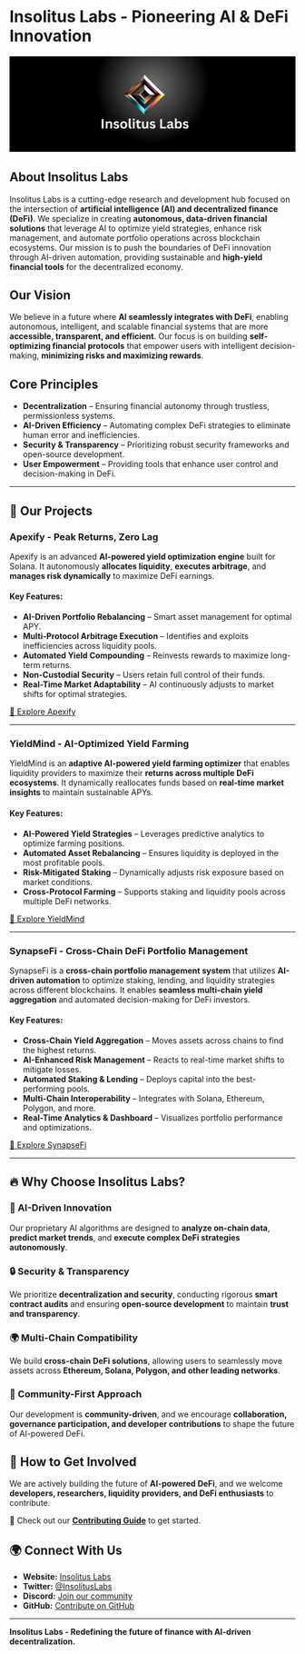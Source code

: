 # Insolitus Labs - Pioneering AI & DeFi Innovation

![Insolitus Labs Banner](https://raw.githubusercontent.com/Insolitus-Labs/.github/refs/heads/main/Banner.png)

## About Insolitus Labs

Insolitus Labs is a cutting-edge research and development hub focused on the intersection of **artificial intelligence (AI) and decentralized finance (DeFi)**. We specialize in creating **autonomous, data-driven financial solutions** that leverage AI to optimize yield strategies, enhance risk management, and automate portfolio operations across blockchain ecosystems. Our mission is to push the boundaries of DeFi innovation through AI-driven automation, providing sustainable and **high-yield financial tools** for the decentralized economy.

## Our Vision

We believe in a future where **AI seamlessly integrates with DeFi**, enabling autonomous, intelligent, and scalable financial systems that are more **accessible, transparent, and efficient**. Our focus is on building **self-optimizing financial protocols** that empower users with intelligent decision-making, **minimizing risks and maximizing rewards**.

## Core Principles
- **Decentralization** – Ensuring financial autonomy through trustless, permissionless systems.
- **AI-Driven Efficiency** – Automating complex DeFi strategies to eliminate human error and inefficiencies.
- **Security & Transparency** – Prioritizing robust security frameworks and open-source development.
- **User Empowerment** – Providing tools that enhance user control and decision-making in DeFi.

---

## 🚀 Our Projects

### **Apexify - Peak Returns, Zero Lag**
Apexify is an advanced **AI-powered yield optimization engine** built for Solana. It autonomously **allocates liquidity**, **executes arbitrage**, and **manages risk dynamically** to maximize DeFi earnings.

#### **Key Features:**
- **AI-Driven Portfolio Rebalancing** – Smart asset management for optimal APY.
- **Multi-Protocol Arbitrage Execution** – Identifies and exploits inefficiencies across liquidity pools.
- **Automated Yield Compounding** – Reinvests rewards to maximize long-term returns.
- **Non-Custodial Security** – Users retain full control of their funds.
- **Real-Time Market Adaptability** – AI continuously adjusts to market shifts for optimal strategies.

[🔗 Explore Apexify](https://github.com/insolitus-labs/apexify)

---

### **YieldMind - AI-Optimized Yield Farming**
YieldMind is an **adaptive AI-powered yield farming optimizer** that enables liquidity providers to maximize their **returns across multiple DeFi ecosystems**. It dynamically reallocates funds based on **real-time market insights** to maintain sustainable APYs.

#### **Key Features:**
- **AI-Powered Yield Strategies** – Leverages predictive analytics to optimize farming positions.
- **Automated Asset Rebalancing** – Ensures liquidity is deployed in the most profitable pools.
- **Risk-Mitigated Staking** – Dynamically adjusts risk exposure based on market conditions.
- **Cross-Protocol Farming** – Supports staking and liquidity pools across multiple DeFi networks.

[🔗 Explore YieldMind](https://github.com/insolitus-labs/yieldmind)

---

### **SynapseFi - Cross-Chain DeFi Portfolio Management**
SynapseFi is a **cross-chain portfolio management system** that utilizes **AI-driven automation** to optimize staking, lending, and liquidity strategies across different blockchains. It enables **seamless multi-chain yield aggregation** and automated decision-making for DeFi investors.

#### **Key Features:**
- **Cross-Chain Yield Aggregation** – Moves assets across chains to find the highest returns.
- **AI-Enhanced Risk Management** – Reacts to real-time market shifts to mitigate losses.
- **Automated Staking & Lending** – Deploys capital into the best-performing pools.
- **Multi-Chain Interoperability** – Integrates with Solana, Ethereum, Polygon, and more.
- **Real-Time Analytics & Dashboard** – Visualizes portfolio performance and optimizations.

[🔗 Explore SynapseFi](https://github.com/insolitus-labs/synapsefi)

---

## 🔥 Why Choose Insolitus Labs?

### **🚀 AI-Driven Innovation**
Our proprietary AI algorithms are designed to **analyze on-chain data**, **predict market trends**, and **execute complex DeFi strategies autonomously**.

### **🔒 Security & Transparency**
We prioritize **decentralization and security**, conducting rigorous **smart contract audits** and ensuring **open-source development** to maintain **trust and transparency**.

### **🌍 Multi-Chain Compatibility**
We build **cross-chain DeFi solutions**, allowing users to seamlessly move assets across **Ethereum, Solana, Polygon, and other leading networks**.

### **👥 Community-First Approach**
Our development is **community-driven**, and we encourage **collaboration, governance participation, and developer contributions** to shape the future of AI-powered DeFi.

## 📢 How to Get Involved

We are actively building the future of **AI-powered DeFi**, and we welcome **developers, researchers, liquidity providers, and DeFi enthusiasts** to contribute.

🔗 Check out our **[Contributing Guide](CONTRIBUTING.md)** to get started.

## 🌍 Connect With Us

- **Website:** [Insolitus Labs](https://insolituslabs.io)
- **Twitter:** [@InsolitusLabs](https://twitter.com/InsolitusLabs)
- **Discord:** [Join our community](https://discord.gg/insolituslabs)
- **GitHub:** [Contribute on GitHub](https://github.com/Insolitus-Labs)

---

**Insolitus Labs - Redefining the future of finance with AI-driven decentralization.**

